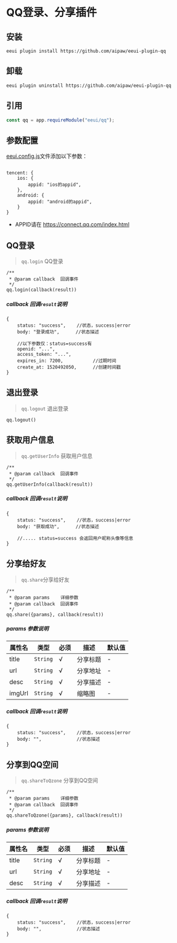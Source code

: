 # QQ登录、分享插件

## 安装

```shell script
eeui plugin install https://github.com/aipaw/eeui-plugin-qq
```

## 卸载

```shell script
eeui plugin uninstall https://github.com/aipaw/eeui-plugin-qq
```

## 引用

```js
const qq = app.requireModule("eeui/qq");
```

## 参数配置


[eeui.config.js](https://eeui.app/guide/config.html)文件添加以下参数：

```

tencent: {
    ios: {
        appid: "ios的appid",
    },
    android: {
        appid: "android的appid",
    }
}

```

* APPID请在 https://connect.qq.com/index.html


## QQ登录

> `qq.login` QQ登录

```
/**
 * @param callback  回调事件
 */
qq.login(callback(result))

```

##### callback 回调`result`说明

```
{
    status: "success",    //状态，success|error
    body: "登录成功",      //状态描述
    
    //以下参数仅：status=success有
    openid: "...",      
    access_token: "...",
    expires_in: 7200,           //过期时间
    create_at: 1520492050,      //创建时间戳
}

```

## 退出登录

> `qq.logout` 退出登录

```
qq.logout()

```

## 获取用户信息

> `qq.getUserInfo` 获取用户信息

```
/**
 * @param callback  回调事件
 */
qq.getUserInfo(callback(result))

```

##### callback 回调`result`说明

```
{
    status: "success",    //状态，success|error
    body: "获取成功",      //状态描述
    
    //..... status=success 会返回用户昵称头像等信息
}

```

## 分享给好友

> `qq.share`分享给好友

```
/**
 * @param params    详细参数
 * @param callback  回调事件
 */
qq.share({params}, callback(result))

```

##### params 参数说明

| 属性名 | 类型 | 必须 | 描述 | 默认值 |
| --- | --- | --- | --- | --- |
| title | `String` | √ | 分享标题 | - |
| url | `String` | √ | 分享地址 | - |
| desc | `String` | √ | 分享描述 | - |
| imgUrl | `String` | √ | 缩略图 | - |


##### callback 回调`result`说明

```
{
    status: "success",    //状态，success|error
    body: "",             //状态描述
}

```

## 分享到QQ空间

> `qq.shareToQzone` 分享到QQ空间

```
/**
 * @param params    详细参数
 * @param callback  回调事件
 */
qq.shareToQzone({params}, callback(result))

```

##### params 参数说明

| 属性名 | 类型 | 必须 | 描述 | 默认值 |
| --- | --- | --- | --- | --- |
| title | `String` | √ | 分享标题 | - |
| url | `String` | √ | 分享地址 | - |
| desc | `String` | √ | 分享描述 | - |


##### callback 回调`result`说明

```
{
    status: "success",    //状态，success|error
    body: "",             //状态描述
}

```
